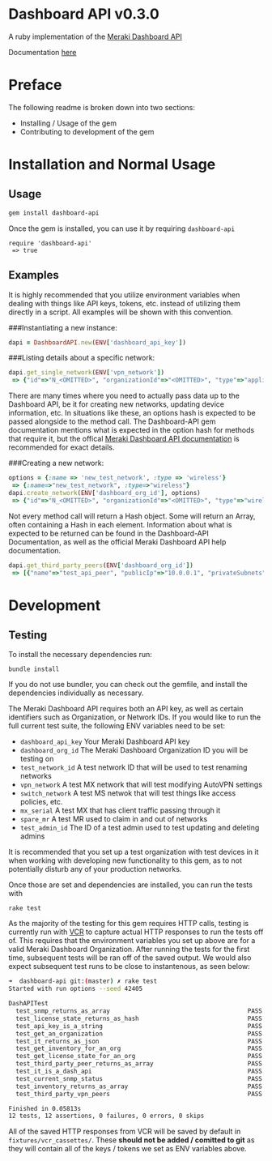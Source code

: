 # Dashboard API v0.3.0
A ruby implementation of the [Meraki Dashboard API](https://documentation.meraki.com/zGeneral_Administration/Other_Topics/The_Cisco_Meraki_Dashboard_API)

Documentation [here](http://www.rubydoc.info/gems/dashboard-api/0.3.0)

# Preface
The following readme is broken down into two sections:
  * Installing / Usage of the gem
  * Contributing to development of the gem

# Installation and Normal Usage
## Usage
```bash
gem install dashboard-api
```
Once the gem is installed, you can use it by requiring `dashboard-api`
```
require 'dashboard-api'
 => true 
```

## Examples
It is highly recommended that you utilize environment variables when dealing with things like API keys, tokens, etc. instead of utilizing them directly in a script. All examples will be shown with this convention.

###Instantiating a new instance:
```ruby
dapi = DashboardAPI.new(ENV['dashboard_api_key'])
```

###Listing details about a specific network:
```ruby
dapi.get_single_network(ENV['vpn_network'])
 => {"id"=>"N_<OMITTED>", "organizationId"=>"<OMITTED>", "type"=>"appliance", "name"=>"vpn_test_network", "timeZone"=>"America/Los_Angeles", "tags"=>""}
```
There are many times where you need to actually pass data up to the Dashboard API, be it for creating new networks, updating device information, etc. In situations like these, an options hash is expected
to be passed alongside to the method call. The Dashboard-API gem documentation mentions what is expected in the option hash for methods that require it, but the offical [Meraki Dashboard API documentation](https://dashboard.meraki.com/manage/support/api_docs) is recommended for exact details.

###Creating a new network:
```ruby
options = {:name => 'new_test_network', :type => 'wireless'}
 => {:name=>"new_test_network", :type=>"wireless"} 
dapi.create_network(ENV['dashboard_org_id'], options)
 => {"id"=>"N_<OMITTED>", "organizationId"=>"<OMITTED>", "type"=>"wireless", "name"=>"new_test_network", "timeZone"=>"America/Los_Angeles", "tags"=>""} 
```

Not every method call will return a Hash object. Some will return an Array, often containing a Hash in each element. Information about what is expected to be returned can be found in the Dashboard-API Documentation, as well as the official Meraki Dashboard API help documentation.

```ruby
dapi.get_third_party_peers(ENV['dashboard_org_id'])
 => [{"name"=>"test_api_peer", "publicIp"=>"10.0.0.1", "privateSubnets"=>["10.1.0.0/24"], "secret"=>"password", "tags"=>["all"]}, {"name"=>"second_api_peerr", "publicIp"=>"10.0.0.2", "privateSubnets"=>["10.2.0.0/24"], "secret"=>"password", "tags"=>["api_test"]}] 
```

# Development
## Testing
To install the necessary dependencies run:
```
bundle install
```
If you do not use bundler, you can check out the gemfile, and install the dependencies individually as necessary.

The Meraki Dashboard API requires both an API key, as well as certain identifiers such as Organization, or Network IDs. If you would like to run the full current test suite, the following
ENV variables need to be set:

* `dashboard_api_key` Your Meraki Dashboard API key
* `dashboard_org_id` The Meraki Dashboard Organization ID you will be testing on
* `test_network_id` A test network ID that will be used to test renaming networks
* `vpn_network` A test MX network that will test modifying AutoVPN settings
* `switch_network` A test MS netwok that will test things like access policies, etc.
* `mx_serial` A test MX that has client traffic passing through it
* `spare_mr` A test MR used to claim in and out of networks
* `test_admin_id` The ID of a test admin used to test updating and deleting admins

It is recommended that you set up a test organization with test devices in it when working with developing new functionality to this gem, as to not potentially disturb any of your production networks.

Once those are set and dependencies are installed, you can run the tests with
```
rake test
```

As the majority of the testing for this gem requires HTTP calls, testing is currently run with [VCR](https://github.com/vcr/vcr) to capture actual HTTP responses to run the tests off of. This requires that the environment variables you set up above are for a valid Meraki Dashboard Organization. After running the tests for the first time, subsequent tests will be ran off of the saved output. We would also expect subsequent test runs to be close to instantenous, as seen below:

```bash
➜  dashboard-api git:(master) ✗ rake test
Started with run options --seed 42405

DashAPITest
  test_snmp_returns_as_array                                      PASS (0.01s)
  test_license_state_returns_as_hash                              PASS (0.01s)
  test_api_key_is_a_string                                        PASS (0.00s)
  test_get_an_organization                                        PASS (0.01s)
  test_it_returns_as_json                                         PASS (0.00s)
  test_get_inventory_for_an_org                                   PASS (0.01s)
  test_get_license_state_for_an_org                               PASS (0.00s)
  test_third_party_peer_returns_as_array                          PASS (0.01s)
  test_it_is_a_dash_api                                           PASS (0.00s)
  test_current_snmp_status                                        PASS (0.00s)
  test_inventory_returns_as_array                                 PASS (0.00s)
  test_third_party_vpn_peers                                      PASS (0.00s)

Finished in 0.05813s
12 tests, 12 assertions, 0 failures, 0 errors, 0 skips
```

All of the saved HTTP responses from VCR will be saved by default in `fixtures/vcr_cassettes/`. These **should not be added / comitted to git** as they will contain all of the keys / tokens we set as ENV variables above.
